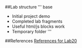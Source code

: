 ##Lab structure
'''
base
  - Initial project
demo
  - Completed lab
fragments
  - Useful html/js blocks
work
  - Temporary folder
'''

##References
[References for Lab20](angularjs-advanced-20.md)
